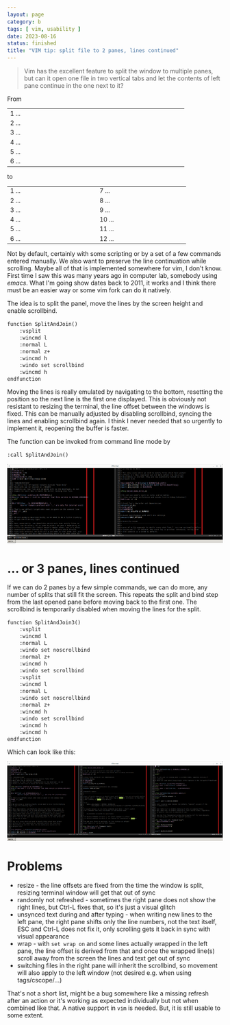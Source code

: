 ```yaml
---
layout: page
category: b
tags: [ vim, usability ]
date: 2023-08-16
status: finished
title: "VIM tip: split file to 2 panes, lines continued"
---
```


> Vim has the excellent feature to split the window to multiple panes, but can it
> open one file in two vertical tabs and let the contents of left pane continue
> in the one next to it?

From

<table>
<tr><td width="400px">1 ...</td></tr>
<tr><td>2 ...</td></tr>
<tr><td>3 ...</td></tr>
<tr><td>4 ...</td></tr>
<tr><td>5 ...</td></tr>
<tr><td>6 ...</td></tr>
</table>

to

<table>
<tr><td width="195px">1 ...</td><td width="195px">7 ...</td></tr>
<tr><td>2 ...</td><td>8 ...</td></tr>
<tr><td>3 ...</td><td>9 ...</td></tr>
<tr><td>4 ...</td><td>10 ...</td></tr>
<tr><td>5 ...</td><td>11 ...</td></tr>
<tr><td>6 ...</td><td>12 ...</td></tr>
</table>

Not by default, certainly with some scripting or by a set of a few commands
entered manually. We also want to preserve the line continuation while
scrolling. Maybe all of that is implemented somewhere for vim, I don't know.
First time I saw this was many years ago in computer lab, somebody using *emacs*.
What I'm going show dates back to 2011, it works and I think there must be an
easier way or some vim fork can do it natively.

The idea is to split the panel, move the lines by the screen height and enable
scrollbind.

```vim
function SplitAndJoin()
	:vsplit
	:wincmd l
	:normal L
	:normal z+
	:wincmd h
	:windo set scrollbind
	:wincmd h
endfunction
```

Moving the lines is really emulated by navigating to the bottom, resetting the
position so the next line is the first one displayed. This is obviously not
resistant to resizing the terminal, the line offset between the windows is
fixed. This can be manually adjusted by disabling scrollbind, syncing the lines
and enabling scrollbind again. I think I never needed that so urgently to
implement it, reopening the buffer is faster.

The function can be invoked from command line mode by

```vim
:call SplitAndJoin()
```

[![linux Makefile split into 2 panes](splitandjoin2-small.png)](splitandjoin2.png)

# ... or 3 panes, lines continued

If we can do 2 panes by a few simple commands, we can do more, any number of
splits that still fit the screen. This repeats the split and bind step from
the last opened pane before moving back to the first one. The scrollbind is
temporarily disabled when moving the lines for the split.

```vim
function SplitAndJoin3()
	:vsplit
	:wincmd l
	:normal L
	:windo set noscrollbind
	:normal z+
	:wincmd h
	:windo set scrollbind
	:vsplit
	:wincmd l
	:normal L
	:windo set noscrollbind
	:normal z+
	:wincmd h
	:windo set scrollbind
	:wincmd h
	:wincmd h
endfunction
```

Which can look like this:

[![linux Makefile split into 3 panes](splitandjoin3-small.png)](splitandjoin3.png)


# Problems

- resize - the line offsets are fixed from the time the window is split,
  resizing terminal window will get that out of sync
- randomly not refreshed - sometimes the right pane does not show the right
  lines, but Ctrl-L fixes that, so it's just a visual glitch
- unsynced text during and after typing - when writing new lines to the left
  pane, the right pane shifts only the line numbers, not the text itself, ESC
  and Ctrl-L does not fix it, only scrolling gets it back in sync with visual
  appearance
- wrap - with `set wrap on` and some lines actually wrapped in the left pane,
  the line offset is derived from that and once the wrapped line(s) scroll away
  from the screen the lines and text get out of sync
- switching files in the right pane will inherit the scrollbind, so movement
  will also apply to the left window (not desired e.g. when using tags/cscope/...)

That's not a short list, might be a bug somewhere like a missing refresh
after an action or it's working as expected individually but not when
combined like that. A native support in `vim` is needed. But, it is still
usable to some extent.
